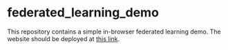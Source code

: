 # federated_learning_demo

This repository contains a simple in-browser federated learning demo. The website should be deployed at [this link](https://matejve.github.io/federated_learning_demo/).